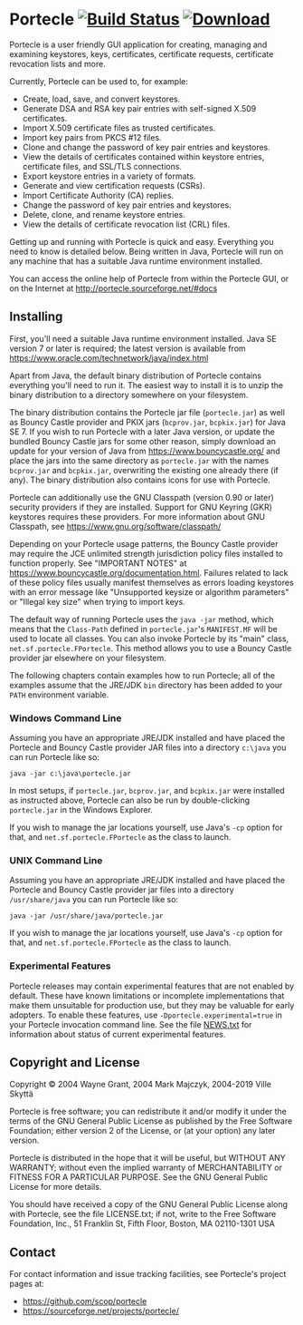 # Portecle [![Build Status](https://travis-ci.org/scop/portecle.svg)](https://travis-ci.org/scop/portecle) [![Download](https://img.shields.io/sourceforge/dt/portecle.svg)](https://sourceforge.net/projects/portecle/files/latest/download)

Portecle is a user friendly GUI application for creating, managing and
examining keystores, keys, certificates, certificate requests,
certificate revocation lists and more.

Currently, Portecle can be used to, for example:

- Create, load, save, and convert keystores.
- Generate DSA and RSA key pair entries with self-signed X.509
  certificates.
- Import X.509 certificate files as trusted certificates.
- Import key pairs from PKCS #12 files.
- Clone and change the password of key pair entries and keystores.
- View the details of certificates contained within keystore entries,
  certificate files, and SSL/TLS connections.
- Export keystore entries in a variety of formats.
- Generate and view certification requests (CSRs).
- Import Certificate Authority (CA) replies.
- Change the password of key pair entries and keystores.
- Delete, clone, and rename keystore entries.
- View the details of certificate revocation list (CRL) files.

Getting up and running with Portecle is quick and easy.  Everything
you need to know is detailed below. Being written in Java, Portecle
will run on any machine that has a suitable Java runtime environment
installed. 

You can access the online help of Portecle from within the Portecle
GUI, or on the Internet at http://portecle.sourceforge.net/#docs

## Installing

First, you'll need a suitable Java runtime environment installed.
Java SE version 7 or later is required; the latest version is
available from https://www.oracle.com/technetwork/java/index.html

Apart from Java, the default binary distribution of Portecle contains
everything you'll need to run it. The easiest way to install it is to
unzip the binary distribution to a directory somewhere on your
filesystem.

The binary distribution contains the Portecle jar file
(`portecle.jar`) as well as Bouncy Castle provider and PKIX jars
(`bcprov.jar`, `bcpkix.jar`) for Java SE 7.  If you wish to run
Portecle with a later Java version, or update the bundled Bouncy
Castle jars for some other reason, simply download an update for your
version of Java from https://www.bouncycastle.org/ and place the jars
into the same directory as `portecle.jar` with the names `bcprov.jar`
and `bcpkix.jar`, overwriting the existing one already there (if any).
The binary distribution also contains icons for use with Portecle.

Portecle can additionally use the GNU Classpath (version 0.90 or
later) security providers if they are installed. Support for GNU
Keyring (GKR) keystores requires these providers. For more
information about GNU Classpath, see
https://www.gnu.org/software/classpath/

Depending on your Portecle usage patterns, the Bouncy Castle provider
may require the JCE unlimited strength jurisdiction policy files
installed to function properly.  See "IMPORTANT NOTES" at
https://www.bouncycastle.org/documentation.html. Failures related to
lack of these policy files usually manifest themselves as errors
loading keystores with an error message like "Unsupported keysize or
algorithm parameters" or "Illegal key size" when trying to import
keys.

The default way of running Portecle uses the `java -jar` method, which
means that the `Class-Path` defined in `portecle.jar`'s `MANIFEST.MF`
will be used to locate all classes. You can also invoke Portecle by
its "main" class, `net.sf.portecle.FPortecle`. This method allows you
to use a Bouncy Castle provider jar elsewhere on your filesystem.

The following chapters contain examples how to run Portecle; all of
the examples assume that the JRE/JDK `bin` directory has been added to
your `PATH` environment variable.

### Windows Command Line

Assuming you have an appropriate JRE/JDK installed and have placed the
Portecle and Bouncy Castle provider JAR files into a directory
`c:\java` you can run Portecle like so:

```
java -jar c:\java\portecle.jar
```

In most setups, if `portecle.jar`, `bcprov.jar`, and `bcpkix.jar` were
installed as instructed above, Portecle can also be run by
double-clicking `portecle.jar` in the Windows Explorer.

If you wish to manage the jar locations yourself, use Java's `-cp`
option for that, and `net.sf.portecle.FPortecle` as the class to
launch.

### UNIX Command Line

Assuming you have an appropriate JRE/JDK installed and have placed the
Portecle and Bouncy Castle provider jar files into a directory
`/usr/share/java` you can run Portecle like so:

```
java -jar /usr/share/java/portecle.jar
```

If you wish to manage the jar locations yourself, use Java's `-cp`
option for that, and `net.sf.portecle.FPortecle` as the class to
launch.

### Experimental Features

Portecle releases may contain experimental features that are not
enabled by default.  These have known limitations or incomplete
implementations that make them unsuitable for production use, but they
may be valuable for early adopters. To enable these features, use
`-Dportecle.experimental=true` in your Portecle invocation command
line. See the file [NEWS.txt](NEWS.txt) for information about status
of current experimental features.

## Copyright and License

Copyright © 2004 Wayne Grant, 2004 Mark Majczyk, 2004-2019 Ville Skyttä

Portecle is free software; you can redistribute it and/or modify it
under the terms of the GNU General Public License as published by the
Free Software Foundation; either version 2 of the License, or (at your
option) any later version.

Portecle is distributed in the hope that it will be useful, but
WITHOUT ANY WARRANTY; without even the implied warranty of
MERCHANTABILITY or FITNESS FOR A PARTICULAR PURPOSE.  See the GNU
General Public License for more details.

You should have received a copy of the GNU General Public License
along with Portecle, see the file LICENSE.txt; if not, write to the
Free Software Foundation, Inc., 51 Franklin St, Fifth Floor, Boston,
MA 02110-1301 USA

## Contact

For contact information and issue tracking facilities,
see Portecle's project pages at:
- https://github.com/scop/portecle
- https://sourceforge.net/projects/portecle/
